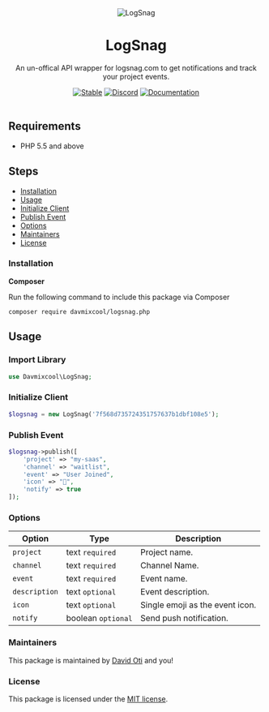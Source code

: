 <div align="center">
	<img src="https://logsnag.com/og-image.png" alt="LogSnag"/>
	<br>
    <h1>LogSnag</h1>
	<p>An un-offical API wrapper for logsnag.com to get notifications and track your project events.</p>
	<a href="https://poser.pugx.org/davmixcool/logsnag.php/v/stable.svg"><img src="https://poser.pugx.org/davmixcool/logsnag.php/v/stable.svg" alt="Stable"></a>
	<a href="https://discord.gg/dY3pRxgWua"><img src="https://img.shields.io/discord/922560704454750245?color=%237289DA&label=Discord" alt="Discord"></a>
	<a href="https://docs.logsnag.com"><img src="https://img.shields.io/badge/Docs-LogSnag" alt="Documentation"></a>
	<br>
	<br>
</div>


## Requirements

- PHP 5.5 and above

## Steps

* [Installation](#installation)
* [Usage](#usage)
* [Initialize Client](#initialize-client)
* [Publish Event](#publish-event)
* [Options](#publish-event)
* [Maintainers](#maintainers)
* [License](#license)




### Installation

**Composer**

Run the following command to include this package via Composer

```shell
composer require davmixcool/logsnag.php
```


## Usage

### Import Library

```php
use Davmixcool\LogSnag;
```

### Initialize Client

```php
$logsnag = new LogSnag('7f568d735724351757637b1dbf108e5');
```

### Publish Event

```php
$logsnag->publish([
    'project' => "my-saas",
    'channel' => "waitlist",
    'event' => "User Joined",
    'icon' => "🎉",
    'notify' => true
]);
```


### Options

Option 	  |	Type	| Description
--------- | ------- | -------
`project` | text `required` |  Project name.
`channel` | text `required` |  Channel Name.
`event` | text `required` |  Event name.
`description` | text `optional` |  Event description.
`icon` | text `optional` |  Single emoji as the event icon.
`notify` | boolean `optional` |  Send push notification.


### Maintainers

This package is maintained by [David Oti](https://davidoti.com) and you!


### License

This package is licensed under the [MIT license](https://github.com/davmixcool/cryptman/blob/master/LICENSE).
